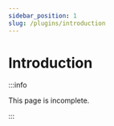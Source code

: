 ```yaml
---
sidebar_position: 1
slug: /plugins/introduction
---
```


# Introduction

:::info

This page is incomplete.

:::